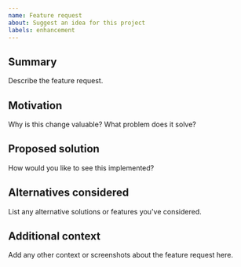 ```yaml
---
name: Feature request
about: Suggest an idea for this project
labels: enhancement
---
```


## Summary
Describe the feature request.

## Motivation
Why is this change valuable? What problem does it solve?

## Proposed solution
How would you like to see this implemented?

## Alternatives considered
List any alternative solutions or features you've considered.

## Additional context
Add any other context or screenshots about the feature request here.
